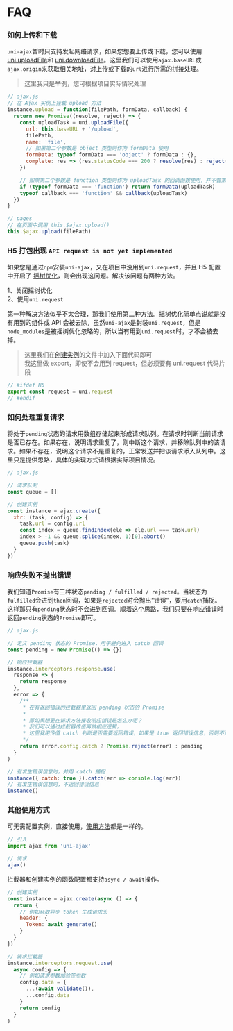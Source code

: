 # FAQ

### **如何上传和下载**

`uni-ajax`暂时只支持发起网络请求，如果您想要上传或下载，您可以使用 [uni.uploadFile][2]和 [uni.downloadFile][3]。这里我们可以使用`ajax.baseURL`或`ajax.origin`来获取相关地址，对上传或下载的`url`进行所需的拼接处理。

> 这里我只是举例，您可根据项目实际情况处理

```Javascript
// ajax.js
// 在 Ajax 实例上挂载 upload 方法
instance.upload = function(filePath, formData, callback) {
  return new Promise((resolve, reject) => {
    const uploadTask = uni.uploadFile({
      url: this.baseURL + '/upload',
      filePath,
      name: 'file',
      // 如果第二个参数是 object 类型则作为 formData 使用
      formData: typeof formData === 'object' ? formData : {},
      complete: res => (res.statusCode === 200 ? resolve(res) : reject(res))
    })

    // 如果第二个参数是 function 类型则作为 uploadTask 的回调函数使用，并不管第三个参数了
    if (typeof formData === 'function') return formData(uploadTask)
    typeof callback === 'function' && callback(uploadTask)
  })
}

// pages
// 在页面中调用 this.$ajax.upload()
this.$ajax.upload(filePath)
```

### **H5 打包出现 `API request is not yet implemented`**

如果您是通过`npm`安装`uni-ajax`，又在项目中没用到`uni.request`，并且 H5 配置中开启了 [摇树优化][1]，则会出现这问题。解决该问题有两种方法。

1、关闭摇树优化<br />
2、使用`uni.request`

第一种解决方法似乎不太合理，那我们使用第二种方法。摇树优化简单点说就是没有用到的组件或 API 会被去除，虽然`uni-ajax`是封装`uni.request`，但是`node_modules`是被摇树优化忽略的，所以当有用到`uni.request`时，才不会被去掉。

> 这里我们在[创建实例](/instance/create.html)的文件中加入下面代码即可<br />
> 我这里做 export，即使不会用到 request，但必须要有 uni.request 代码片段

```Javascript
// #ifdef H5
export const request = uni.request
// #endif
```

### 如何处理重复请求

<!-- 将处于`pending`的请求用数组存储起来形成请求队列。每个请求发送之前判断当前请求是否已存在。如果存在，说明请求重复了，则中断这个请求。如果不存在，说明这个请求不是重复的，正常发送并且把这个请求添入队列中，等请求结束之后移除队列的该 API。这里只是提供思路，具体的实现方式请根据实际项目情况。<br />
新建`queue.js`，用于处理请求 URL 队列，根据 URL 队列来处理重复请求。

```Javascript
// queue.js

// 引入合并 URL 方法
import { combineURL } from 'uni-ajax/src/lib/helpers'

class QueueURL {
  constructor() {
    this.queue = []
  }
  // 判断队列是否存在该请求 URL
  has({ baseURL, url }) {
    const finalURL = combineURL(baseURL, url)
    const has = this.queue.includes(finalURL)
    !has && this.queue.push(finalURL)
    return has
  }
  // 移除请求 URL
  remove(url = '') {
    const index = this.queue.indexOf(url)
    index > -1 && this.queue.splice(index, 1)
  }
}

const queueURL = new QueueURL()

export default queueURL
```

然后在请求实例文件中，在拦截器上做相应处理。

```Javascript
// ajax.js

import queue from './queue'

// 请求拦截器
// 如果重复请求则中断请求 直到该接口响应
instance.interceptors.request.use(
  config => {
    if (queue.has(config)) {
      return Promise.reject({
        config,
        errMsg: 'request:fail repeat'
      })
    }
    return config
  }
)

// 响应拦截器
// 无论响应成功或失败都释放请求 URL
instance.interceptors.response.use(
  response => {
    queue.remove(response.config.url)
    return response
  },
  error => {
    queue.remove(error.config.url)
    return Promise.reject(error)
  }
)
``` -->

将处于`pending`状态的请求用数组存储起来形成请求队列。在请求时判断当前请求是否已存在。如果存在，说明请求重复了，则中断这个请求，并移除队列中的该请求。如果不存在，说明这个请求不是重复的，正常发送并把该请求添入队列中。这里只是提供思路，具体的实现方式请根据实际项目情况。

```Javascript
// ajax.js

// 请求队列
const queue = []

// 创建实例
const instance = ajax.create({
  xhr: (task, config) => {
    task.url = config.url
    const index = queue.findIndex(ele => ele.url === task.url)
    index > -1 && queue.splice(index, 1)[0].abort()
    queue.push(task)
  }
})
```

### 响应失败不抛出错误

我们知道`Promise`有三种状态`pending / fulfilled / rejected`。当状态为`fulfilled`会进到`then`回调，如果是`rejected`时会抛出“错误”，要用`catch`捕捉。这样那只有`pending`状态时不会进到回调。顺着这个思路，我们只要在响应错误时返回`pending`状态的`Promise`即可。

```Javascript
// ajax.js

// 定义 pending 状态的 Promise，用于避免进入 catch 回调
const pending = new Promise(() => {})

// 响应拦截器
instance.interceptors.response.use(
  response => {
    return response
  },
  error => {
    /**
     * 在有返回错误的拦截器里返回 pending 状态的 Promise
     *
     * 那如果想要在请求方法接收响应错误是怎么办呢？
     * 我们可以通过拦截器传值再做相应逻辑，
     * 这里我用传值 catch 判断是否需要返回错误，如果是 true 返回错误信息，否则不返回。
     */
    return error.config.catch ? Promise.reject(error) : pending
  }
)

// 有发生错误信息时，并用 catch 捕捉
instance({ catch: true }).catch(err => console.log(err))
// 有发生错误信息时，不返回错误信息
instance()
```

### **其他使用方式**

可无需配置实例，直接使用，[使用方法](/usage/api.html#请求方法)都是一样的。

```Javascript
// 引入
import ajax from 'uni-ajax'

// 请求
ajax()
```

拦截器和创建实例的函数配置都支持`async / await`操作。

```Javascript
// 创建实例
const instance = ajax.create(async () => {
  return {
    // 例如获取异步 token 生成请求头
    header: {
      Token: await generate()
    }
  }
})

// 请求拦截器
instance.interceptors.request.use(
  async config => {
    // 例如请求参数加验签参数
    config.data = {
      ...(await validate()),
      ...config.data
    }
    return config
  }
)
```

[1]: https://ask.dcloud.net.cn/article/36279
[2]: https://uniapp.dcloud.io/api/request/network-file?id=uploadfile
[3]: https://uniapp.dcloud.io/api/request/network-file?id=downloadfile
